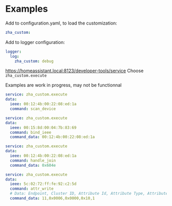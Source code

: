 

# Examples

Add to configuration.yaml, to load the customization:
```yaml
zha_custom:
```

Add to logger configuration:
```yaml
logger:
  log:
    zha_custom: debug
```

https://homeassistant.local:8123/developer-tools/service
Choose `zha_custom.execute`


Examples are work in progress, may not be functionnal


```yaml
service: zha_custom.execute
data:
  ieee: 00:12:4b:00:22:08:ed:1a
  command: scan_device
```


```yaml
service: zha_custom.execute
data:
  ieee: 00:15:8d:00:04:7b:83:69
  command: bind_ieee
  command_data: 00:12:4b:00:22:08:ed:1a

```

```yaml
service: zha_custom.execute
data:
  ieee: 00:12:4b:00:22:08:ed:1a
  command: handle_join
  command_data: 0x604e

```


```yaml
service: zha_custom.execute
data:
  ieee: 5c:02:72:ff:fe:92:c2:5d
  command: attr_write
  # Data: Endpoint, Cluster ID, Attribute Id, Attribute Type, Attribute Value
  command_data: 11,0x0006,0x0000,0x10,1
```
